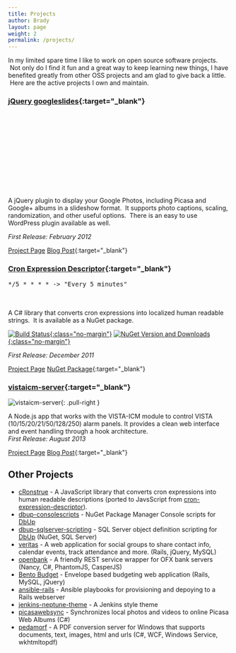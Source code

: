```yaml
---
title: Projects
author: Brady
layout: page
weight: 2
permalink: /projects/
---
```

In my limited spare time I like to work on open source software projects.  Not only do I find it fun and a great way to keep learning new things, I have benefited greatly from other OSS projects and am glad to give back a little.  Here are the active projects I own and maintain.

### [jQuery googleslides](http://bradyholt.github.io/jquery-googleslides/){:target="_blank"}
<div class="google-slides pull-right" style="width:262px; height:176px;" data-userid="115528839112598673902" data-albumid="5710317752556741025" data-imgmax="260"></div>

A jQuery plugin to display your Google Photos, including Picasa and Google+ albums in a slideshow format.  It supports photo captions, scaling, randomization, and other useful options.  There is an easy to use WordPress plugin available as well.

*First Release: February 2012*

[Project Page](http://bradyholt.github.io/jquery-googleslides/) [Blog Post](/jquery-googleslides-project/){:target="_blank"}

### [Cron Expression Descriptor](http://cronexpressiondescriptor.azurewebsites.net/){:target="_blank"}
<div class="pull-right" style="height: 50px; width: 300px;">
  <pre>*/5 * * * * -&gt; "Every 5 minutes"</pre>
</div>

A C# library that converts cron expressions into localized human readable strings.  It is available as a NuGet package.

[![Build Status](https://img.shields.io/travis/bradyholt/cron-expression-descriptor.svg?branch=master){:class="no-margin"}](https://travis-ci.org/bradyholt/cron-expression-descriptor)
[![NuGet Version and Downloads](https://buildstats.info/nuget/CronExpressionDescriptor){:class="no-margin"}](https://www.nuget.org/packages/CronExpressionDescriptor/)

*First Release: December 2011*

[Project Page](http://cronexpressiondescriptor.azurewebsites.net/) [NuGet Package](https://www.nuget.org/packages/CronExpressionDescriptor/){:target="_blank"}

### [vistaicm-server](https://github.com/bradyholt/vistaicm-server){:target="_blank"}
![vistaicm-server](https://raw.github.com/bradyholt/vistaicm-server/gh-pages/screenshot.png){: .pull-right }

A Node.js app that works with the VISTA-ICM module to control VISTA (10/15/20/21/50/128/250) alarm panels. It provides a clean web interface and event handling through a hook architecture.<br /> <em>First Release: August 2013</em>

[Project Page](https://github.com/bradyholt/vistaicm-server/) [Blog Post](/vistaicm-server){:target="_blank"}

## Other Projects

- [cRonstrue](https://github.com/bradyholt/cronstrue) - A JavaScript library that converts cron expressions into human readable descriptions (ported to JavsScript from [cron-expression-descriptor](https://github.com/bradyholt/cron-expression-descriptor)).
- [dbup-consolescripts](https://github.com/bradyholt/dbup-consolescripts) - NuGet Package Manager Console scripts for [DbUp](https://dbup.github.io/)
- [dbup-sqlserver-scripting](https://github.com/bradyholt/dbup-sqlserver-scripting) - SQL Server object definition scripting for [DbUp](https://dbup.github.io/) (NuGet, SQL Server)
- [veritas](https://github.com/bradyholt/veritas) - A web application for social groups to share contact info, calendar events, track attendance and more. (Rails, jQuery, MySQL)
- [openbank](https://github.com/bradyholt/openbank) - A friendly REST service wrapper for OFX bank servers (Nancy, C#, PhantomJS, CasperJS)
- [Bento Budget](https://github.com/bradyholt/bento-budget-app) - Envelope based budgeting web application (Rails, MySQL, jQuery)
- [ansible-rails](https://github.com/bradyholt/ansible-rails) - Ansible playbooks for provisioning and depoying to a Rails webserver
- [jenkins-neptune-theme](https://github.com/bradyholt/jenkins-neptune-theme) - A Jenkins style theme
- [picasawebsync](https://github.com/bradyholt/picasawebsync) - Synchronizes local photos and videos to online Picasa Web Albums (C#)
- [pedamorf](https://github.com/bradyholt/pedamorf) - A PDF conversion server for Windows that supports documents, text, images, html and urls (C#, WCF, Windows Service, wkhtmltopdf)

<link href="/lib/googleslides/jquery.googleslides.css" rel="stylesheet" type="text/css" />
 <script src="https://code.jquery.com/jquery-2.1.4.min.js" type="text/javascript"></script>
 <script src="/lib/googleslides/jquery.googleslides.js" type="text/javascript"></script>
 <script>
  $(document).ready(function(){
    $('.google-slides').each(function(index) {
      var options = {
         userid: $(this).attr('data-userid'),
         albumid: $(this).attr('data-albumid'),
         imgmax: $(this).attr('data-imgmax'),
         maxresults: 100
      };

      $(this).googleslides(options);
    });
  });
 </script>
